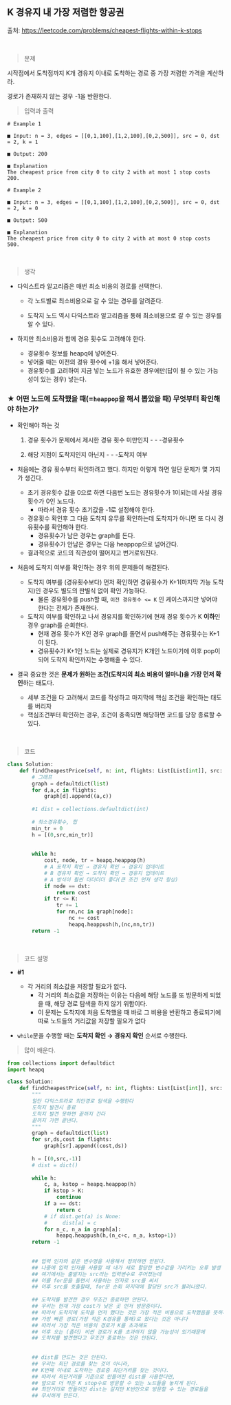 ## K 경유지 내 가장 저렴한 항공권

출처: https://leetcode.com/problems/cheapest-flights-within-k-stops

​    

> 문제

시작점에서 도착점까지 K개 경유지 이내로 도착하는 경로 중 가장 저렴한 가격을 계산하라.

경로가 존재하지 않는 경우 -1을 반환한다.    



> 입력과 출력

```
# Example 1

■ Input: n = 3, edges = [[0,1,100],[1,2,100],[0,2,500]], src = 0, dst = 2, k = 1

■ Output: 200

■ Explanation
The cheapest price from city 0 to city 2 with at most 1 stop costs 200.
```

```
# Example 2

■ Input: n = 3, edges = [[0,1,100],[1,2,100],[0,2,500]], src = 0, dst = 2, k = 0

■ Output: 500

■ Explanation
The cheapest price from city 0 to city 2 with at most 0 stop costs 500.
```

​     

> 생각

* 다익스트라 알고리즘은 매번 최소 비용의 경로를 선택한다.

  * 각 노드별로 최소비용으로 갈 수 있는 경우를 알려준다.

  * 도착지 노드 역시 다익스트라 알고리즘을 통해 최소비용으로 갈 수 있는 경우를 알 수 있다.    

    

* 하지만 최소비용과 함께 경유 횟수도 고려해야 한다.

  * 경유횟수 정보를 heapq에 넣어준다.
  * 넣어줄 때는 이전의 경유 횟수에 +1을 해서 넣어준다. 
  * 경유횟수를 고려하여 지금 넣는 노드가 유효한 경우에만(답이 될 수 있는 가능성이 있는 경우)  넣는다. 



### ★ 어떤 노드에 도착했을 때(=`heappop`을 해서 뽑았을 때) 무엇부터 확인해야 하는가?

* 확인해야 하는 것

  1. 경유 횟수가 문제에서 제시한 경유 횟수 미만인지 - - -경유횟수

  2. 해당 지점이 도착지인지 아닌지 - - -도착지 여부     

     

* 처음에는 경유 횟수부터 확인하려고 했다. 하지만 이렇게 하면 일단 문제가 몇 가지가 생긴다.

  * 초기 경유횟수 값을 0으로 하면 다음번 노드는 경유횟수가 1이되는데 사실 경유횟수가 0인 노드다.
    * 따라서 경유 횟수 초기값을 -1로 설정해야 한다. 
  * 경유횟수 확인후 그 다음 도착지 유무를 확인하는데 도착지가 아니면 또 다시 경유횟수를 확인해야 한다.
    * 경유횟수가 남은 경우는 graph를 돈다.
    * 경유횟수가 안남은 경우는 다음 heappop으로 넘어간다.
  * 결과적으로 코드의 직관성이 떨어지고 번거로워진다.    

  

* 처음에 도착지 여부를 확인하는 경우 위의 문제들이 해결된다.

  * 도착지 여부를 (경유횟수보다) 먼저 확인하면 경유횟수가 K+1(마지막 가능 도착지)인 경우도 별도의 판별식 없이 확인 가능하다.
    * 물론 경유횟수를 push할 때, `이전 경유횟수 <= K` 인 케이스까지만 넣어야 한다는 전제가 존재한다.
  * 도착지 여부를 확인하고 나서 경유지를 확인하기에 현재 경유 횟수가 K **이하**인 경우 graph를 순회한다.
    * 현재 경유 횟수가 K인 경우 graph를 돌면서 push해주는 경유횟수는 K+1이 된다.
    * 경유횟수가 K+1인 노드는 실제로 경유지가 K개인 노드이기에 이후 pop이 되어 도착지 확인까지는 수행해줄 수 있다.     



* 결국 중요한 것은 **문제가 원하는 조건(도착지의 최소 비용이 얼마니)을 가장 먼저 확인**하는 태도다.
  * 세부 조건을 다 고려해서 코드를 작성하고 마지막에 핵심 조건을 확인하는 태도를 버리자
  * 핵심조건부터 확인하는 경우, 조건이 충족되면 해당하면 코드를 당장 종료할 수 있다. 

​     



> 코드

```python
class Solution:
    def findCheapestPrice(self, n: int, flights: List[List[int]], src: int, dst: int, K: int) -> int:
        # 그래프
        graph = defaultdict(list)
        for d,a,c in flights:
            graph[d].append((a,c))
         
        #1 dist = collections.defaultdict(int)
        
        # 최소경유횟수, 힙
        min_tr = 0
        h = [(0,src,min_tr)]
        
        
        while h:
            cost, node, tr = heapq.heappop(h)    
            # A 도착지 확인 → 경유지 확인 → 경유지 업데이트 
            # B 경유지 확인 → 도착지 확인 → 경유지 업데이트
            # A 방식이 훨씬 더더더더 좋다(큰 조건 먼저 생각 항상)
            if node == dst:
                return cost
            if tr <= K:
                tr += 1
                for nn,nc in graph[node]:
                    nc += cost
                    heapq.heappush(h,(nc,nn,tr))
        return -1
```

​     



> 코드 설명

* **#1**
  * 각 거리의 최소값을 저장할 필요가 없다. 
    * 각 거리의 최소값을 저장하는 이유는 다음에 해당 노드를 또 방문하게 되었을 때, 해당 경로 탐색을 하지 않기 위함이다.
    * 이 문제는 도착지에 처음 도착했을 때 바로 그 비용을 반환하고 종료되기에 따로 노드들의 거리값을 저장할 필요가 없다



* `while`문을 수행할 때는 **도착지 확인 → 경유지 확인** 순서로 수행한다.     









> 많이 배운다.

```python
from collections import defaultdict
import heapq

class Solution:
    def findCheapestPrice(self, n: int, flights: List[List[int]], src: int, dst: int, K: int) -> int:
        """
        일단 다익스트라로 최단경로 탐색을 수행한다
        도착지 발견시 종료
        도착지 발견 못하면 끝까지 간다
        끝까지 가면 끝낸다.
        """
        graph = defaultdict(list)
        for sr,ds,cost in flights:
            graph[sr].append((cost,ds))
        
        h = [(0,src,-1)]
        # dist = dict()
        
        while h:
            c, a, kstop = heapq.heappop(h)
            if kstop > K:
                continue
            if a == dst:
                return c                  
            # if dist.get(a) is None:
            #     dist[a] = c
            for n_c, n_a in graph[a]:
                heapq.heappush(h,(n_c+c, n_a, kstop+1))
        return -1
                    
        
        ## 입력 인자와 같은 변수명을 사용해서 정의하면 안된다.
        ## 나중에 입력 인자를 사용할 때 내가 새로 할당한 변수값을 가리키는 오류 발생
        ## 여기에서는 출발지는 src라는 입력변수로 주어졌는데
        ## 이를 for문을 돌면서 사용하는 인자로 src를 써서
        ## 이후 src를 호출할때, for문 순회 마지막에 할당된 src가 불려나왔다.
        
        ## 도착지를 발견한 경우 무조건 종료하면 안된다.
        ## 우리는 현재 가장 cost가 낮은 곳 먼저 방문중이다.
        ## 따라서 도착지에 도착을 먼저 했다는 것은 가장 적은 비용으로 도착했음을 뜻하지만
        ## 가장 빠른 경로(가장 적은 K경유를 통해)로 왔다는 것은 아니다
        ## 따라서 가장 적은 비용의 경로가 K를 초과해도 
        ## 이후 오는 (좀더) 비싼 경로가 K를 초과하지 않을 가능성이 있기때문에
        ## 도착지를 발견했다고 무조건 종료하는 것은 안된다. 
        
                
        ## dist를 만드는 것은 안된다.
        ## 우리는 최단 경로를 찾는 것이 아니라,
        ## K번째 이내로 도착하는 경로중 최단거리를 찾는 것이다.
        ## 따라서 최단거리를 기준으로 만들어진 dist를 사용한다면,
        ## 앞으로 더 적은 K stop수로 방문할 수 있는 노드들을 놓치게 된다. 
        ## 최단거리로 만들어진 dist는 길지만 K번안으로 방문할 수 있는 경로들을 
        ## 무시하게 만든다.

```

